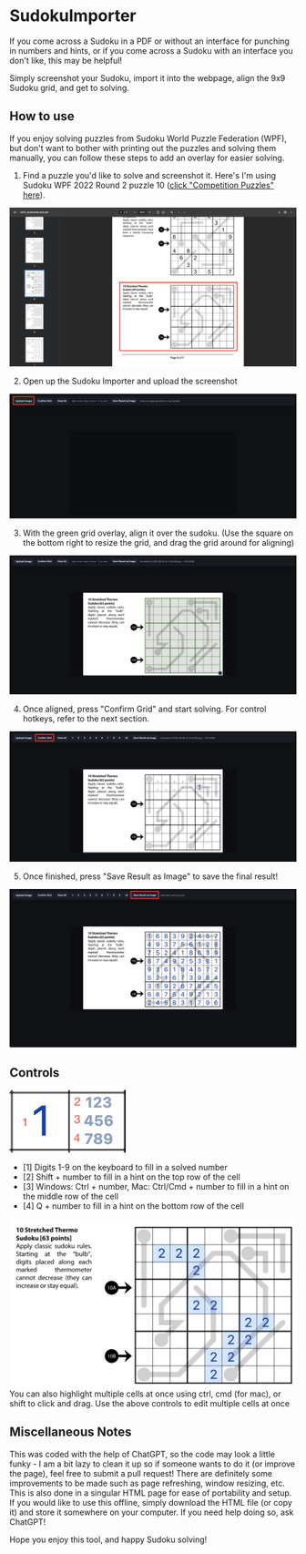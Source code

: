 # SudokuImporter
If you come across a Sudoku in a PDF or without an interface for punching in numbers and hints, or if you come across a Sudoku with an interface you don't like, this may be helpful!

Simply screenshot your Sudoku, import it into the webpage, align the 9x9 Sudoku grid, and get to solving.

## How to use
If you enjoy solving puzzles from Sudoku World Puzzle Federation (WPF), but don't want to bother with printing out the puzzles and solving them manually, you can follow these steps to add an overlay for easier solving.

1. Find a puzzle you'd like to solve and screenshot it. Here's I'm using Sudoku WPF 2022 Round 2 puzzle 10 ([click "Competition Puzzles" here](https://gp.worldpuzzle.org/content/competition-puzzles-96)).

![step 1](docs/step1.png)

2. Open up the Sudoku Importer and upload the screenshot

![step 2](docs/step2.png)

3. With the green grid overlay, align it over the sudoku. (Use the square on the bottom right to resize the grid, and drag the grid around for aligning)

![step 3](docs/step3.png)

4. Once aligned, press "Confirm Grid" and start solving. For control hotkeys, refer to the next section.

![step 4](docs/step4.png)

5. Once finished, press "Save Result as Image" to save the final result!

![step 5](docs/step5.png)

## Controls
![](docs/format.png)
- [1] Digits 1-9 on the keyboard to fill in a solved number
- [2] Shift + number to fill in a hint on the top row of the cell
- [3] Windows: Ctrl + number, Mac: Ctrl/Cmd + number to fill in a hint on the middle row of the cell
- [4] Q + number to fill in a hint on the bottom row of the cell

![](docs/multiple.png)
You can also highlight multiple cells at once using ctrl, cmd (for mac), or shift to click and drag. Use the above controls to edit multiple cells at once

## Miscellaneous Notes
This was coded with the help of ChatGPT, so the code may look a little funky - I am a bit lazy to clean it up so if someone wants to do it (or improve the page), feel free to submit a pull request! There are definitely some improvements to be made such as page refreshing, window resizing, etc. This is also done in a singular HTML page for ease of portability and setup. If you would like to use this offline, simply download the HTML file (or copy it) and store it somewhere on your computer. If you need help doing so, ask ChatGPT!

Hope you enjoy this tool, and happy Sudoku solving!